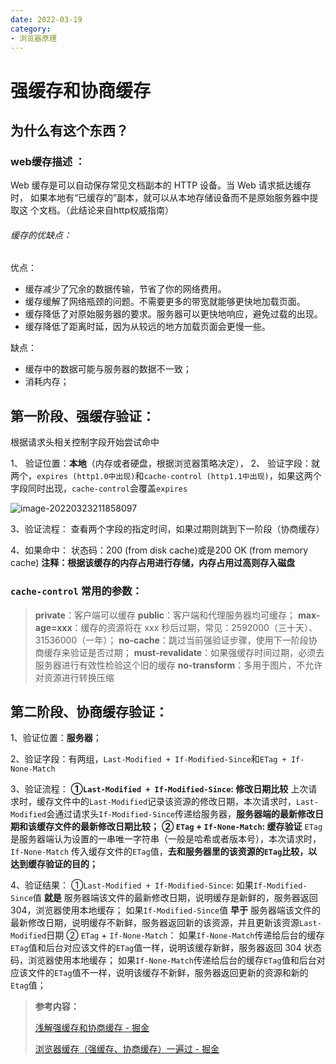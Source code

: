 ```yaml
---
date: 2022-03-19
category:
- 浏览器原理
---
```


# 强缓存和协商缓存

## 为什么有这个东西？

### web缓存描述 ：

Web 缓存是可以自动保存常见文档副本的 HTTP 设备。当 Web 请求抵达缓存时， 如果本地有“已缓存的”副本，就可以从本地存储设备而不是原始服务器中提取这 个文档。（此结论来自http权威指南）

###### 缓存的优缺点：

优点：

- 缓存减少了冗余的数据传输，节省了你的网络费用。
- 缓存缓解了网络瓶颈的问题。不需要更多的带宽就能够更快地加载页面。
- 缓存降低了对原始服务器的要求。服务器可以更快地响应，避免过载的出现。
- 缓存降低了距离时延，因为从较远的地方加载页面会更慢一些。

缺点：

- 缓存中的数据可能与服务器的数据不一致；
- 消耗内存；

## 第一阶段、强缓存验证：

根据请求头相关控制字段开始尝试命中

1、 验证位置：**本地**（内存或者硬盘，根据浏览器策略决定），
2、 验证字段：就两个，`expires (http1.0中出现)`和`cache-control (http1.1中出现)`，如果这两个字段同时出现，`cache-control`会覆盖`expires`

![image-20220323211858097](https://my-doc-1259409954.file.myqcloud.com/MyImages/doc/202203232118246.png)

3、验证流程： 查看两个字段的指定时间，如果过期则跳到下一阶段（协商缓存）

4、如果命中： 状态码：200 (from disk cache)或是200 OK (from memory cache) **注释：根据该缓存的内存占用进行存储，内存占用过高则存入磁盘**

### `cache-control` 常用的参数：

>  **private**：客户端可以缓存
>  **public**：客户端和代理服务器均可缓存； 
>  **max-age=xxx**：缓存的资源将在 xxx 秒后过期，常见：2592000（三十天）、31536000（一年）；
>  **no-cache**：跳过当前强验证步骤，使用下一阶段协商缓存来验证是否过期； 
>  **must-revalidate**：如果强缓存时间过期，必须去服务器进行有效性检验这个旧的缓存
>  **no-transform**：多用于图片，不允许对资源进行转换压缩

##  第二阶段、协商缓存验证：

1、验证位置：**服务器**；

2、验证字段：有两组，`Last-Modified + If-Modified-Since`和`ETag + If-None-Match`

3、验证流程：
 **①`Last-Modified + If-Modified-Since`:  修改日期比较**
 上次请求时，缓存文件中的`Last-Modified`记录该资源的修改日期，本次请求时，`Last-Modified`会通过请求头`If-Modified-Since`传递给服务器，**服务器端的最新修改日期和该缓存文件的最新修改日期比较；**
 **②  `ETag` + `If-None-Match`:  缓存验证**
 `ETag`是服务器端认为设置的一串唯一字符串（一般是哈希或者版本号），本次请求时，`If-None-Match` 传入缓存文件的`ETag`值，**去和服务器里的该资源的`ETag`比较，以达到缓存验证的目的；**

4、验证结果：
 ①`Last-Modified + If-Modified-Since`:
 如果`If-Modified-Since`值 **就是** 服务器端该文件的最新修改日期，说明缓存是新鲜的，服务器返回304，浏览器使用本地缓存；
 如果`If-Modified-Since`值 **早于** 服务器端该文件的最新修改日期，说明缓存不新鲜，服务器返回新的该资源，并且更新该资源`Last-Modified`日期
 ② `ETag` + `If-None-Match`：
 如果`If-None-Match`传递给后台的缓存`ETag`值和后台对应该文件的`ETag`值一样，说明该缓存新鲜，服务器返回 304 状态码，浏览器使用本地缓存；
 如果`If-None-Match`传递给后台的缓存`ETag`值和后台对应该文件的`ETag`值不一样，说明该缓存不新鲜，服务器返回更新的资源和新的 `Etag`值；



> **参考内容：**
>
> [浅解强缓存和协商缓存 - 掘金](https://juejin.cn/post/6844903736196726798)
>
> [浏览器缓存（强缓存、协商缓存）一遍过 - 掘金](https://juejin.cn/post/7011171333761400862)
